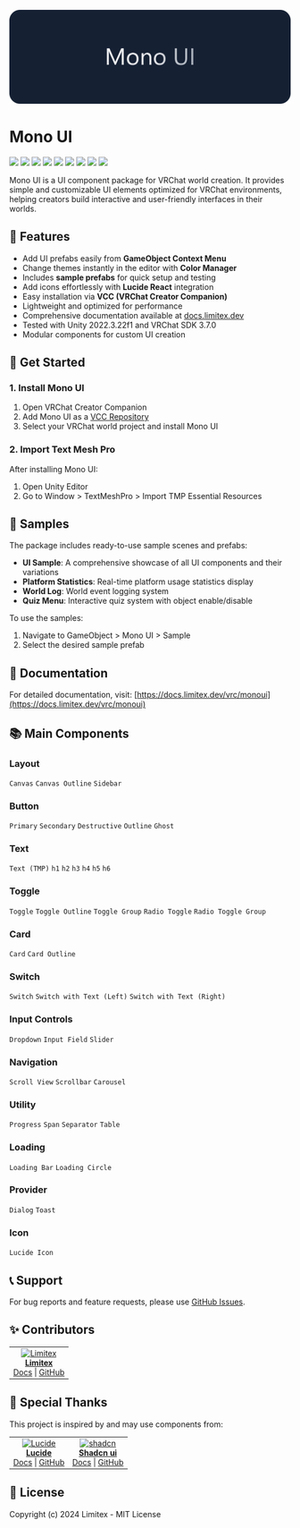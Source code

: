 ![Logo](./Source~/monoui.png)

# Mono UI

[![](https://img.shields.io/github/v/release/Limitex/mono-ui)](https://github.com/Limitex/mono-ui/releases/latest)
[![](https://img.shields.io/badge/License-MIT-green.svg)](./LICENSE.md)
[![](https://img.shields.io/badge/Third_Party_Notices--green.svg)](./THIRD-PARTY-NOTICES.md)
[![](https://img.shields.io/github/downloads/Limitex/mono-ui/total.svg)](https://github.com/Limitex/mono-ui/releases)
[![](https://img.shields.io/github/downloads/Limitex/mono-ui/latest/total.svg)](https://github.com/Limitex/mono-ui/releases/latest)
[![](https://img.shields.io/badge/Documentation-limitex.dev-informational.svg)](https://docs.limitex.dev/vrc/monoui)
[![](https://img.shields.io/badge/Unity-2022.3.22f1-blue.svg)](https://unity.com/)
[![](https://img.shields.io/badge/VRChat_SDK-3.7.0-blue.svg)](https://vrchat.com/home/download)
[![](https://img.shields.io/badge/TextMeshPro-3.0.6-blue.svg)](https://docs.unity3d.com/Packages/com.unity.textmeshpro@3.0/manual/index.html)

Mono UI is a UI component package for VRChat world creation. It provides simple and customizable UI elements optimized for VRChat environments, helping creators build interactive and user-friendly interfaces in their worlds.

## 🌟 Features

- Add UI prefabs easily from **GameObject Context Menu**
- Change themes instantly in the editor with **Color Manager**
- Includes **sample prefabs** for quick setup and testing
- Add icons effortlessly with **Lucide React** integration
- Easy installation via **VCC (VRChat Creator Companion)**
- Lightweight and optimized for performance
- Comprehensive documentation available at [docs.limitex.dev](https://docs.limitex.dev/vrc/monoui)
- Tested with Unity 2022.3.22f1 and VRChat SDK 3.7.0
- Modular components for custom UI creation

## 🚀 Get Started

### 1. Install Mono UI

1. Open VRChat Creator Companion
2. Add Mono UI as a [VCC Repository](https://docs.limitex.dev/vrc/monoui/installation)
3. Select your VRChat world project and install Mono UI

### 2. Import Text Mesh Pro

After installing Mono UI:

1. Open Unity Editor
2. Go to Window > TextMeshPro > Import TMP Essential Resources

## 🎁 Samples

The package includes ready-to-use sample scenes and prefabs:

- **UI Sample**: A comprehensive showcase of all UI components and their variations
- **Platform Statistics**: Real-time platform usage statistics display
- **World Log**: World event logging system
- **Quiz Menu**: Interactive quiz system with object enable/disable

To use the samples:

1. Navigate to GameObject > Mono UI > Sample
2. Select the desired sample prefab

## 📖 Documentation

For detailed documentation, visit:
[https://docs.limitex.dev/vrc/monoui](https://docs.limitex.dev/vrc/monoui)

## 📚 Main Components

### Layout

`Canvas` `Canvas Outline` `Sidebar`

### Button

`Primary` `Secondary` `Destructive` `Outline` `Ghost`

### Text

`Text (TMP)` `h1` `h2` `h3` `h4` `h5` `h6`

### Toggle

`Toggle` `Toggle Outline` `Toggle Group` `Radio Toggle` `Radio Toggle Group`

### Card

`Card` `Card Outline`

### Switch

`Switch` `Switch with Text (Left)` `Switch with Text (Right)`

### Input Controls

`Dropdown` `Input Field` `Slider`

### Navigation

`Scroll View` `Scrollbar` `Carousel`

### Utility

`Progress` `Span` `Separator` `Table`

### Loading

`Loading Bar` `Loading Circle`

### Provider

`Dialog` `Toast`

### Icon

`Lucide Icon`

## 📞 Support

For bug reports and feature requests, please use [GitHub Issues](https://github.com/Limitex/mono-ui/issues).

## ✨ Contributors

<table>
  <tr>
    <td align="center">
      <a href="https://github.com/Limitex">
        <img src="https://avatars.githubusercontent.com/u/76650151?v=4" width="100px;" alt="Limitex"/><br />
        <b>Limitex</b>
      </a><br />
      <a href="https://docs.limitex.dev/">Docs</a> |
      <a href="https://github.com/Limitex">GitHub</a>
    </td>
  </tr>
</table>

## 🎉 Special Thanks

This project is inspired by and may use components from:

<table>
  <tr>
    <td align="center">
      <a href="https://lucide.dev/">
        <img src="https://avatars.githubusercontent.com/u/66879934?v=4" width="100px;" alt="Lucide"/><br />
        <b>Lucide</b>
      </a><br />
      <a href="https://lucide.dev/">Docs</a> |
      <a href="https://github.com/lucide-icons/lucide">GitHub</a>
    </td>
    <td align="center">
      <a href="https://ui.shadcn.com/">
        <img src="https://avatars.githubusercontent.com/u/139895814?v=4" width="100px;" alt="shadcn"/><br />
        <b>Shadcn ui</b>
      </a><br />
      <a href="https://ui.shadcn.com/">Docs</a> |
      <a href="https://github.com/shadcn/ui">GitHub</a>
    </td>
  </tr>
</table>

## 📝 License

Copyright (c) 2024 Limitex - MIT License
